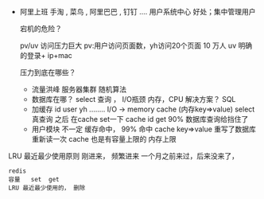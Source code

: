 - 阿里上班
    手淘 , 菜鸟 , 阿里巴巴 , 钉钉 ....
    用户系统中心    好处；集中管理用户

    宕机的危险？

    pv/uv 访问压力巨大
    pv:用户访问页面数，yh访问20个页面
    10 万人 uv 明确的登录+ ip+mac

    压力到底在哪些？
    - 流量洪峰
        服务器集群  随机算法 
    - 数据库在哪？
        select 查询 ， I/O瓶颈
        内存，CPU 
        解决方案？  SQL
    - 加缓存 
        id  user yh ........
        I/O -> memory cache (内存key=>value)
        select 真查询 之后 在cache set一下
        cache id get
        90% 数据库查询给挡住了
    - 用户模块
        不一定 缓存命中，
        99%    命中 cache   key=>value
        重写了数据库 重新读一次
        cache  也是有容量上限的  内存上限

LRU  最近最少使用原则
    刚进来，  频繁进来
    一个月之前来过，后来没来了，

    redis 
    容量   set  get
    LRU 最近最少使用的， 删除